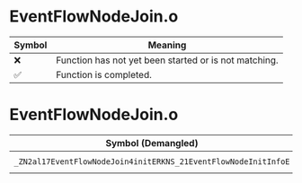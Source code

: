 # EventFlowNodeJoin.o
| Symbol | Meaning 
| ------------- | ------------- 
| :x: | Function has not yet been started or is not matching. 
| :white_check_mark: | Function is completed. 


# EventFlowNodeJoin.o
| Symbol (Demangled) | Symbol (Mangled) | Decompiled? |
| ------------- |  ------------- | ------------- |
| `_ZN2al17EventFlowNodeJoin4initERKNS_21EventFlowNodeInitInfoE` | `al::EventFlowNodeJoin::init(al::EventFlowNodeInitInfo const&)` | :white_check_mark: |
